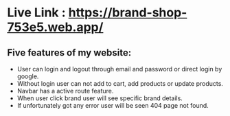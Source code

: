 # Live Link : https://brand-shop-753e5.web.app/


## Five features of my website:
- User can login and logout through email and password or direct login by google.
- Without login user can not add to cart, add products or update products.
- Navbar has a active route feature.
- When user click brand user will see specific brand details.
- If unfortunately got any error user will be seen 404 page not found.
